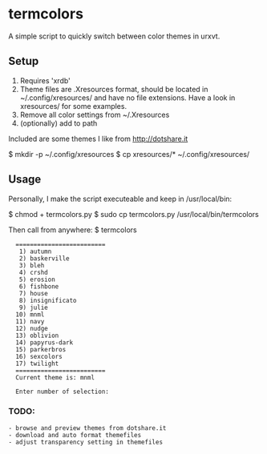 # termcolors #

A simple script to quickly switch between color themes in urxvt.

## Setup ##
1. Requires 'xrdb'
2. Theme files are .Xresources format, should be located in ~/.config/xresources/ and have no file extensions. Have a look in xresources/ for some examples.
3. Remove all color settings from ~/.Xresources
4. (optionally) add to path

Included are some themes I like from http://dotshare.it


$ mkdir -p ~/.config/xresources
$ cp xresources/* ~/.config/xresources/

## Usage ##
Personally, I make the script executeable and keep in /usr/local/bin:

$ chmod + termcolors.py
$ sudo cp termcolors.py /usr/local/bin/termcolors

Then call from anywhere:
$ termcolors

```
  =========================
   1) autumn
   2) baskerville
   3) bleh
   4) crshd
   5) erosion
   6) fishbone
   7) house
   8) insignificato
   9) julie
  10) mnml
  11) navy
  12) nudge
  13) oblivion
  14) papyrus-dark
  15) parkerbros
  16) sexcolors
  17) twilight
  =========================
  Current theme is: mnml
  
  Enter number of selection: 
```

### TODO: ###
    - browse and preview themes from dotshare.it
    - download and auto format themefiles
    - adjust transparency setting in themefiles
